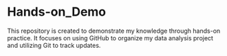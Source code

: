 # Hands-on_Demo
This repository is created to demonstrate my knowledge through hands-on practice. It focuses on using GitHub to organize my data analysis project and utilizing Git to track updates.
